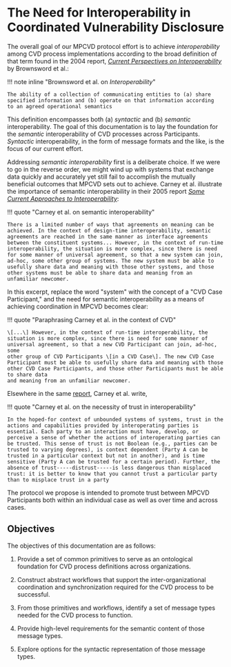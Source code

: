 # The Need for Interoperability in Coordinated Vulnerability Disclosure

The overall goal of our MPCVD protocol effort is to achieve *interoperability* among CVD process implementations according to the
broad definition of that term found in the 2004 report, [*Current Perspectives on Interoperability*](https://doi.org/10.1184/R1/6572852.v1) by Brownsword et al.: 

!!! note inline "Brownsword et al. on *Interoperability*"

    The ability of a collection of communicating entities to (a) share
    specified information and (b) operate on that information according
    to an agreed operational semantics

This definition encompasses both (a) *syntactic* and (b) *semantic*
interoperability. The goal of this documentation is to lay the foundation for
the *semantic* interoperability of CVD processes across Participants.
*Syntactic* interoperability, in the form of message formats and the
like, is the focus of our current effort.

Addressing *semantic interoperability* first is a deliberate choice.
If we were to go in the reverse order, we might wind up with systems that
exchange data quickly and accurately yet still fail to accomplish the
mutually beneficial outcomes that MPCVD sets out to achieve.
Carney et al. illustrate the importance of semantic interoperability in their 2005 report
[*Some Current Approaches to Interoperability*](https://doi.org/10.1184/R1/6584258.v1): 

!!! quote "Carney et al. on semantic interoperability"

    There is a limited number of ways that agreements on meaning can be
    achieved. In the context of design-time interoperability, semantic
    agreements are reached in the same manner as interface agreements
    between the constituent systems... However, in the context of run-time
    interoperability, the situation is more complex, since there is need
    for some manner of universal agreement, so that a new system can join,
    ad-hoc, some other group of systems. The new system must be able to
    usefully share data and meaning with those other systems, and those
    other systems must be able to share data and meaning from an
    unfamiliar newcomer.

In this excerpt, replace the word "system" with the concept of a
"CVD Case Participant," and the need for semantic interoperability as a means of
achieving coordination in MPCVD becomes clear:

!!! quote "Paraphrasing Carney et al. in the context of CVD"

    \[...\] However, in the context of run-time interoperability, the
    situation is more complex, since there is need for some manner of
    universal agreement, so that a new CVD Participant can join, ad-hoc, some
    other group of CVD Participants \[in a CVD Case\]. The new CVD Case
    Participant must be able to usefully share data and meaning with those
    other CVD Case Participants, and those other Participants must be able to share data
    and meaning from an unfamiliar newcomer.

Elsewhere in the same [report](https://doi.org/10.1184/R1/6584258.v1), Carney et al.
write,

!!! quote "Carney et al. on the necessity of trust in interoperability"

    In the hoped-for context of unbounded systems of systems, trust in the
    actions and capabilities provided by interoperating parties is
    essential. Each party to an interaction must have, develop, or
    perceive a sense of whether the actions of interoperating parties can
    be trusted. This sense of trust is not Boolean (e.g., parties can be
    trusted to varying degrees), is context dependent (Party A can be
    trusted in a particular context but not in another), and is time
    sensitive (Party A can be trusted for a certain period). Further, the
    absence of trust-----distrust-----is less dangerous than misplaced
    trust: it is better to know that you cannot trust a particular party
    than to misplace trust in a party

The protocol we propose is intended to promote trust between MPCVD Participants both within an individual case as well 
as over time and across cases.

## Objectives

The objectives of this documentation are as follows:

1.  Provide a set of common primitives to serve as an ontological
    foundation for CVD process definitions across
    organizations.

2.  Construct abstract workflows that support the inter-organizational
    coordination and synchronization required for the
    CVD process to
    be successful.

3.  From those primitives and workflows, identify a set of message types
    needed for the CVD process to function.

4.  Provide high-level requirements for the semantic content of those
    message types.

5.  Explore options for the syntactic representation of those message
    types.
